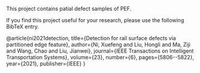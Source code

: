 This project contains patial defect samples of PEF.

If you find this project useful for your research, please use the following BibTeX entry.

@article{ni2021detection,
  title={Detection for rail surface defects via partitioned edge feature},
  author={Ni, Xuefeng and Liu, Hongli and Ma, Ziji and Wang, Chao and Liu, Jianwei},
  journal={IEEE Transactions on Intelligent Transportation Systems},
  volume={23},
  number={6},
  pages={5806--5822},
  year={2021},
  publisher={IEEE}
}
